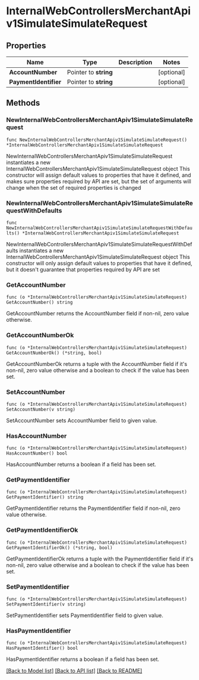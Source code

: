 # InternalWebControllersMerchantApiv1SimulateSimulateRequest

## Properties

Name | Type | Description | Notes
------------ | ------------- | ------------- | -------------
**AccountNumber** | Pointer to **string** |  | [optional] 
**PaymentIdentifier** | Pointer to **string** |  | [optional] 

## Methods

### NewInternalWebControllersMerchantApiv1SimulateSimulateRequest

`func NewInternalWebControllersMerchantApiv1SimulateSimulateRequest() *InternalWebControllersMerchantApiv1SimulateSimulateRequest`

NewInternalWebControllersMerchantApiv1SimulateSimulateRequest instantiates a new InternalWebControllersMerchantApiv1SimulateSimulateRequest object
This constructor will assign default values to properties that have it defined,
and makes sure properties required by API are set, but the set of arguments
will change when the set of required properties is changed

### NewInternalWebControllersMerchantApiv1SimulateSimulateRequestWithDefaults

`func NewInternalWebControllersMerchantApiv1SimulateSimulateRequestWithDefaults() *InternalWebControllersMerchantApiv1SimulateSimulateRequest`

NewInternalWebControllersMerchantApiv1SimulateSimulateRequestWithDefaults instantiates a new InternalWebControllersMerchantApiv1SimulateSimulateRequest object
This constructor will only assign default values to properties that have it defined,
but it doesn't guarantee that properties required by API are set

### GetAccountNumber

`func (o *InternalWebControllersMerchantApiv1SimulateSimulateRequest) GetAccountNumber() string`

GetAccountNumber returns the AccountNumber field if non-nil, zero value otherwise.

### GetAccountNumberOk

`func (o *InternalWebControllersMerchantApiv1SimulateSimulateRequest) GetAccountNumberOk() (*string, bool)`

GetAccountNumberOk returns a tuple with the AccountNumber field if it's non-nil, zero value otherwise
and a boolean to check if the value has been set.

### SetAccountNumber

`func (o *InternalWebControllersMerchantApiv1SimulateSimulateRequest) SetAccountNumber(v string)`

SetAccountNumber sets AccountNumber field to given value.

### HasAccountNumber

`func (o *InternalWebControllersMerchantApiv1SimulateSimulateRequest) HasAccountNumber() bool`

HasAccountNumber returns a boolean if a field has been set.

### GetPaymentIdentifier

`func (o *InternalWebControllersMerchantApiv1SimulateSimulateRequest) GetPaymentIdentifier() string`

GetPaymentIdentifier returns the PaymentIdentifier field if non-nil, zero value otherwise.

### GetPaymentIdentifierOk

`func (o *InternalWebControllersMerchantApiv1SimulateSimulateRequest) GetPaymentIdentifierOk() (*string, bool)`

GetPaymentIdentifierOk returns a tuple with the PaymentIdentifier field if it's non-nil, zero value otherwise
and a boolean to check if the value has been set.

### SetPaymentIdentifier

`func (o *InternalWebControllersMerchantApiv1SimulateSimulateRequest) SetPaymentIdentifier(v string)`

SetPaymentIdentifier sets PaymentIdentifier field to given value.

### HasPaymentIdentifier

`func (o *InternalWebControllersMerchantApiv1SimulateSimulateRequest) HasPaymentIdentifier() bool`

HasPaymentIdentifier returns a boolean if a field has been set.


[[Back to Model list]](../README.md#documentation-for-models) [[Back to API list]](../README.md#documentation-for-api-endpoints) [[Back to README]](../README.md)


